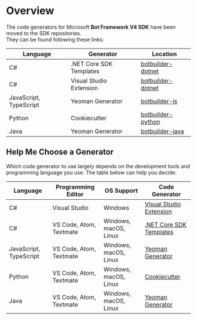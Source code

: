 # Overview

The code generators for Microsoft **Bot Framework V4 SDK** have been moved to the SDK repositories.  
They can be found following these links:

| Language | Generator | Location |
| -------- | ------------------ |------------------|
| C# | .NET Core SDK Templates | [botbuilder-dotnet][1] |
| C# | Visual Studio Extension | [botbuilder-dotnet][2] |
| JavaScript, TypeScript | Yeoman Generator | [botbuilder-js][3] |
| Python | Cookiecutter | [botbuilder-python][4] |
| Java | Yeoman Generator | [botbuilder-java][5] |


## Help Me Choose a Generator
Which code generator to use largely depends on the development tools and programming language you use. The table below can help you decide:

| Language | Programming Editor | OS Support | Code Generator |
| -------- | ------------------ | ---------- | --------- |
| C# | Visual Studio | Windows| [Visual Studio Extension][2] |
| C# | VS Code, Atom, Textmate | Windows, macOS, Linux | [.NET Core SDK Templates][1] |
| JavaScript, TypeScript |  VS Code, Atom, Textmate | Windows, macOS, Linux | [Yeoman Generator][3] |
| Python |  VS Code, Atom, Textmate | Windows, macOS, Linux | [Cookiecutter][4] |
| Java |  VS Code, Atom, Textmate | Windows, macOS, Linux | [Yeoman Generator][5] |



[1]: https://github.com/microsoft/botbuilder-dotnet/tree/main/generators/dotnet-templates
[2]: https://github.com/microsoft/botbuilder-dotnet/tree/main/generators/vsix-vs-win/BotBuilderVSIX-V4
[3]: https://github.com/microsoft/botbuilder-js/tree/main/generators
[4]: https://github.com/microsoft/botbuilder-python/tree/main/generators
[5]: https://github.com/microsoft/botbuilder-java/tree/main/generators

